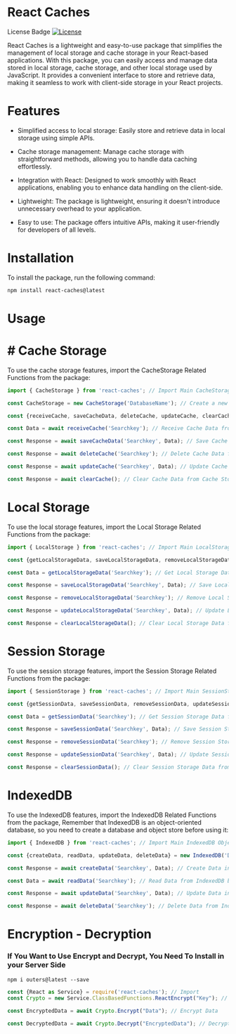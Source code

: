 # React Caches

License Badge
[![License](https://img.shields.io/badge/License-MIT-blue.svg)](https://opensource.org/licenses/MIT)

 React Caches is a lightweight and easy-to-use package that simplifies the management of local storage and cache storage in your React-based applications. With this package, you can easily access and manage data stored in local storage, cache storage, and other local storage used by JavaScript. It provides a convenient interface to store and retrieve data, making it seamless to work with client-side storage in your React projects.

# Features

* Simplified access to local storage: Easily store and retrieve data in local storage using simple APIs.

* Cache storage management: Manage cache storage with straightforward methods, allowing you to handle data caching effortlessly.

* Integration with React: Designed to work smoothly with React applications, enabling you to enhance data handling on the client-side.

* Lightweight: The package is lightweight, ensuring it doesn't introduce unnecessary overhead to your application.

* Easy to use: The package offers intuitive APIs, making it user-friendly for developers of all levels.


# Installation

To install the package, run the following command:

```bash
npm install react-caches@latest
```

# Usage

# # Cache Storage

To use the cache storage features, import the CacheStorage Related Functions from the package:

```js
import { CacheStorage } from 'react-caches'; // Import Main CacheStorage Object

const CacheStorage = new CacheStorage('DatabaseName'); // Create a new CacheStorage Object

const {receiveCache, saveCacheData, deleteCache, updateCache, clearCache} = CacheStorage; // Import all CacheStorage functions

const Data = await receiveCache('Searchkey'); // Receive Cache Data from Cache Storage by Database Name and Search Key

const Response = await saveCacheData('Searchkey', Data); // Save Cache Data to Cache Storage by Database Name and Search Key

const Response = await deleteCache('Searchkey'); // Delete Cache Data from Cache Storage by Database Name and Search Key

const Response = await updateCache('Searchkey', Data); // Update Cache Data in Cache Storage by Database Name and Search Key

const Response = await clearCache(); // Clear Cache Data from Cache Storage by Database Name
```

# Local Storage

To use the local storage features, import the Local Storage Related Functions from the package:

```js
import { LocalStorage } from 'react-caches'; // Import Main LocalStorage Object

const {getLocalStorageData, saveLocalStorageData, removeLocalStorageData, updateLocalStorageData, clearLocalStorageData} = LocalStorage; // Import all LocalStorage functions

const Data = getLocalStorageData('Searchkey'); // Get Local Storage Data from Local Storage by Search Key

const Response = saveLocalStorageData('Searchkey', Data); // Save Local Storage Data to Local Storage by Search Key

const Response = removeLocalStorageData('Searchkey'); // Remove Local Storage Data from Local Storage by Search Key

const Response = updateLocalStorageData('Searchkey', Data); // Update Local Storage Data in Local Storage by Search Key

const Response = clearLocalStorageData(); // Clear Local Storage Data from Local Storage
```

# Session Storage

To use the session storage features, import the Session Storage Related Functions from the package:

```js
import { SessionStorage } from 'react-caches'; // Import Main SessionStorage Object

const {getSessionData, saveSessionData, removeSessionData, updateSessionData, clearSessionData} = SessionStorage; // Import all SessionStorage functions

const Data = getSessionData('Searchkey'); // Get Session Storage Data from Session Storage by Search Key

const Response = saveSessionData('Searchkey', Data); // Save Session Storage Data to Session Storage by Search Key

const Response = removeSessionData('Searchkey'); // Remove Session Storage Data from Session Storage by Search Key

const Response = updateSessionData('Searchkey', Data); // Update Session Storage Data in Session Storage by Search Key

const Response = clearSessionData(); // Clear Session Storage Data from Session Storage
```

# IndexedDB

To use the IndexedDB features, import the IndexedDB Related Functions from the package, Remember that IndexedDB is an object-oriented database, so you need to create a database and object store before using it:

```js
import { IndexedDB } from 'react-caches'; // Import Main IndexedDB Object

const {createData, readData, updateData, deleteData} = new IndexedDB('DatabaseName', 'Database Version' 'ObjectStoreName'); // Create a new IndexedDB Database and Object Store with Database Name, Database Version and Object Store Name

const Response = await createData('Searchkey', Data); // Create Data in IndexedDB by Search Key

const Data = await readData('Searchkey'); // Read Data from IndexedDB by Search Key

const Response = await updateData('Searchkey', Data); // Update Data in IndexedDB by Search Key

const Response = await deleteData('Searchkey'); // Delete Data from IndexedDB by Search Key
```

# Encryption - Decryption 
### If You Want to Use Encrypt and Decrypt, You Need To Install in your Server Side
```shell
npm i outers@latest --save
```
```javascript
const {React as Service} = require('react-caches'); // Import
const Crypto = new Service.ClassBasedFunctions.ReactEncrypt("Key"); // Create Instance

const EncryptedData = await Crypto.Encrypt("Data"); // Encrypt Data

const DecryptedData = await Crypto.Decrypt("EncryptedData"); // Decrypt Data
```